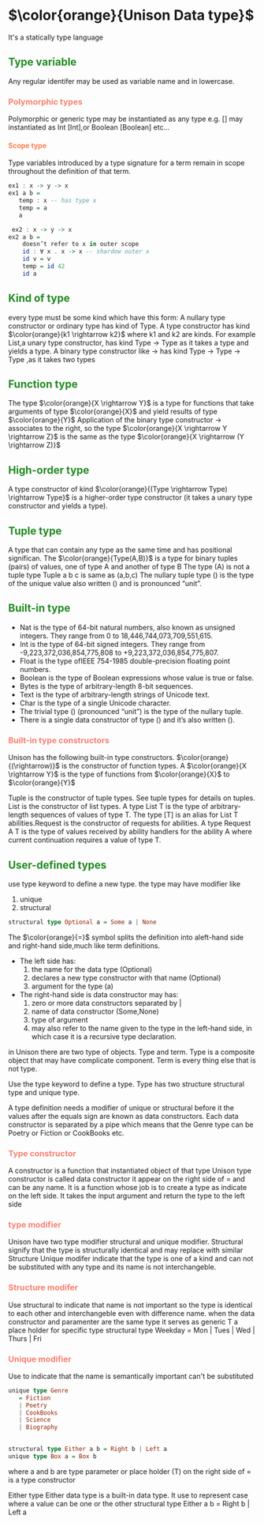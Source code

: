 
# $\color{orange}{Unison Data type}$
It's a statically type language


## <span style="color:forestgreen">Type variable</span>
Any regular identifer may be used as variable name and in lowercase.

### <span style="color:salmon">Polymorphic types</span>
Polymorphic or generic type may be instantiated as any type e.g. [] may instantiated 
as Int [Int],or Boolean [Boolean] etc...

#### <span style="color:coral">Scope type</span>
Type variables introduced by a type signature for a term 
remain in scope throughout the definition of that term.
```haskell
ex1 : x -> y -> x
ex1 a b =
   temp : x -- has type x
   temp = a
   a

 ex2 : x -> y -> x
ex2 a b =
    doesn’t refer to x in outer scope
    id : ∀ x . x -> x -- shardow outer x
    id v = v
    temp = id 42
    id a
```
## <span style="color:forestgreen">Kind of type</span>
every type must be some kind which have this form:
A nullary type constructor or ordinary type has kind of Type.
A type constructor has kind $\color{orange}{k1 \rightarrow k2}$ where k1 and k2 are kinds.
For example List,a unary type constructor, has kind Type -> Type
as it takes a type and yields a type. 
A binary type constructor like -> has kind Type -> Type -> Type ,as it takes two types 

## <span style="color:forestgreen">Function type</span>
The type $\color{orange}{X \rightarrow Y}$ is a type for functions that take arguments of type $\color{orange}{X}$ and yield results of type $\color{orange}{Y}$
Application of the binary type constructor -> associates to the right, 
so the type $\color{orange}{X \rightarrow Y \rightarrow Z}$ is the same as the type $\color{orange}{X \rightarrow (Y \rightarrow Z)}$ 

## <span style="color:forestgreen">High-order type</span>
A type constructor of kind $\color{orange}{(Type \rightarrow Type) \rightarrow Type}$
is a higher-order type constructor (it takes a unary type constructor and yields a type).

## <span style="color:forestgreen">Tuple type</span>
A type that can contain any type as the same time and has positional significan.
The $\color{orange}{Type(A,B)}$ is a type for binary tuples (pairs) of values, one of type A and another of type B
The type (A) is not a tuple type
Tuple a b c is same as (a,b,c)
The nullary tuple type () is the type of the unique value also written () and is pronounced “unit”.

## <span style="color:forestgreen">Built-in type</span>
- Nat is the type of 64-bit natural numbers, also known as unsigned integers. 
They range from 0 to 18,446,744,073,709,551,615.
- Int is the type of 64-bit signed integers. 
They range from -9,223,372,036,854,775,808 to +9,223,372,036,854,775,807.
- Float is the type ofIEEE 754-1985 double-precision floating point numbers.
- Boolean is the type of Boolean expressions whose value is true or false.
- Bytes is the type of arbitrary-length 8-bit sequences. 
- Text is the type of arbitrary-length strings of Unicode text.
- Char is the type of a single Unicode character.
- The trivial type () (pronounced “unit”) is the type of the nullary tuple. 
- There is a single data constructor of type () and it’s also written ().

### <span style="color:salmon">Built-in type constructors</span>
Unison has the following built-in type constructors. 
$\color{orange}{(\rightarrow)}$ is the constructor of function types. A $\color{orange}{X \rightarrow Y}$ is the type of functions from $\color{orange}{X}$ to $\color{orange}{Y}$

Tuple is the constructor of tuple types. See tuple types for details on tuples.
List is the constructor of list types. 
A type List T is the type of arbitrary-length sequences of values of type T.
The type [T] is an alias for List T
abilities.Request is the constructor of requests for abilities. A type Request A T
is the type of values received by ability handlers for the ability A
where current continuation requires a value of type T.

## <span style="color:forestgreen">User-defined types</span>
use type keyword to define a new type. 
the type  may have modifier like
1. unique
2. structural
```haskell
structural type Optional a = Some a | None
```
The $\color{orange}{=}$ symbol splits the definition into aleft-hand side and right-hand side,much like term definitions.
- The left side has:
     1.  the name for the data type (Optional)
     2.  declares a new type constructor with that name (Optional)
     3.  argument for the type (a)
- The right-hand side is data constructor may  has:
    1. zero or more data constructors separated by | 
    2. name of data constructor (Some,None)
    3. type of argument
    4. may also refer to the name given to the type in the left-hand side, 
        in which case it is a recursive type declaration.





in Unison there are two type of objects. Type and term.
Type is a composite object that may have complicate component.
Term is every thing else that is not type.

Use the type keyword to define a type. Type has two structure
structural type and unique type. 
 
A type definition needs a modifier of
unique or structural before it the values after the equals sign are known as
data constructors. Each data constructor is separated by a pipe which means that the
Genre type can be Poetry or Fiction or CookBooks etc.

### <span style="color:salmon">Type constructor</span>
A constructor is a function that instantiated object of that type
Unison type constructor is called data constructor it appear on the right side of =
and can be any name. It is a function whose job is to create a type as indicate on the left side.
It takes the input argument and return the type to the left side 


### <span style="color:salmon">type modifier</span>
 Unison have two type modifier structural and unique modifier.
 Structural signify that the type is structurally identical and may replace with similar Structure
 Unique modifer indicate that the type is one of a kind and can not be substituted with any type and
 its name is not interchangeble.

 ### <span style="color:salmon">Structure modifer</span>
 Use structural to indicate that name is not important so the 
 type is identical to each other and interchangeble even with difference name.
 when the data constructor and paramenter are the same type
 it serves as generic T a place holder for specific type
structural type Weekday = Mon | Tues | Wed | Thurs | Fri

 ### <span style="color:salmon">Unique modifier</span>
 Use to indicate that the name is semantically important can't be substituted
 ```haskell
unique type Genre
    = Fiction
    | Poetry
    | CookBooks
    | Science
    | Biography
    

structural type Either a b = Right b | Left a
unique type Box a = Box b
```
 where a and b are type parameter or place holder (T)
 on the right side of = is a type constructor

 Either type
 Either data type is a built-in data type. 
 It use to represent case where a value can be one or the other 
structural type Either a b = Right b | Left a

